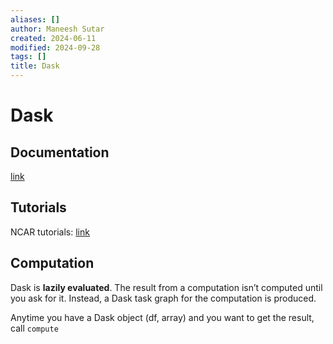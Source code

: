 ```yaml
---
aliases: []
author: Maneesh Sutar
created: 2024-06-11
modified: 2024-09-28
tags: []
title: Dask
---
```


# Dask

## Documentation

[link](https://docs.dask.org/en/stable/)

## Tutorials

NCAR tutorials: [link](https://github.com/NCAR/dask-tutorial?tab=readme-ov-file)

## Computation

Dask is **lazily evaluated**. The result from a computation isn’t computed until you ask for it. Instead, a Dask task graph for the computation is produced.

Anytime you have a Dask object (df, array) and you want to get the result, call `compute`
